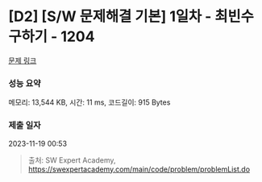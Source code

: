 # [D2] [S/W 문제해결 기본] 1일차 - 최빈수 구하기 - 1204 

[문제 링크](https://swexpertacademy.com/main/code/problem/problemDetail.do?contestProbId=AV13zo1KAAACFAYh) 

### 성능 요약

메모리: 13,544 KB, 시간: 11 ms, 코드길이: 915 Bytes

### 제출 일자

2023-11-19 00:53



> 출처: SW Expert Academy, https://swexpertacademy.com/main/code/problem/problemList.do